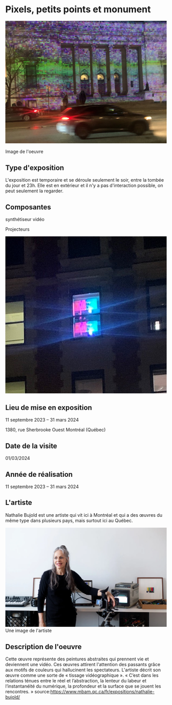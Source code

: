 # Pixels, petits points et monument


  ![photo](Exposition_1.jpeg)

Image de l'oeuvre

## **Type d'exposition**
L'exposition est temporaire et se déroule seulement le soir, entre la tombée du jour et 23h. Elle est en extérieur et il n'y a pas d'interaction possible, on peut seulement la regarder.

 ## **Composantes**
synthétiseur vidéo

Projecteurs

 ![photo](projecteurs.jpeg)


## **Lieu de mise en exposition**
11 septembre 2023 – 31 mars 2024

1380, rue Sherbrooke Ouest
Montréal (Québec)

## **Date de la visite**
01/03/2024

## **Année de réalisation**
11 septembre 2023 – 31 mars 2024

## **L'artiste**
Nathalie Bujold est une artiste qui vit ici à Montréal et qui a des œuvres du même type dans plusieurs pays, mais surtout ici au Québec.


![photo](toile_nathaliebujold_par_emmaongman_01_f_rec-fr-1695755687.webp)
Une image de l'artiste

 ## **Description de l'oeuvre**
 Cette œuvre représente des peintures abstraites qui prennent vie et deviennent une vidéo. Ces œuvres attirent l'attention des passants grâce aux motifs de couleurs qui hallucinent les spectateurs. L'artiste décrit son œuvre comme une sorte de « tissage vidéographique ». « C’est dans les relations ténues entre le réel et l’abstraction, la lenteur du labeur et l’instantanéité du numérique, la profondeur et la surface que se jouent les rencontres. »
source:https://www.mbam.qc.ca/fr/expositions/nathalie-bujold/







